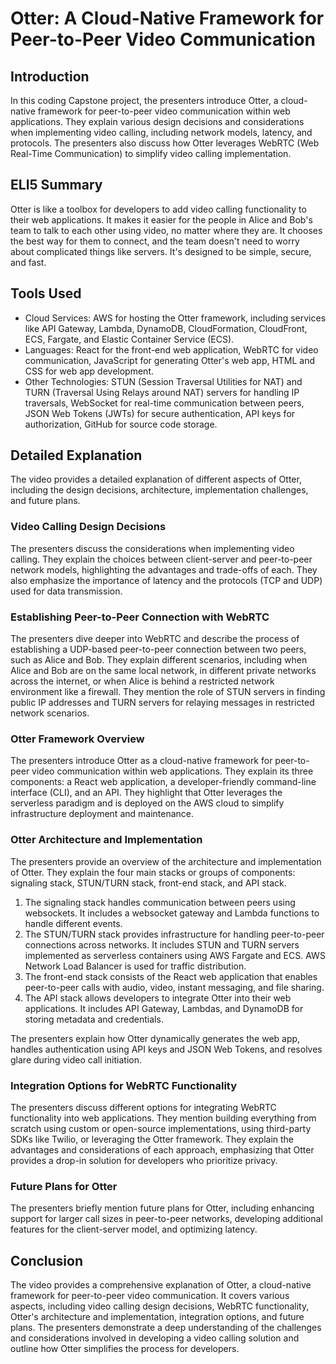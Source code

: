 # Otter: A Cloud-Native Framework for Peer-to-Peer Video Communication

## Introduction
In this coding Capstone project, the presenters introduce Otter, a cloud-native framework for peer-to-peer video communication within web applications. They explain various design decisions and considerations when implementing video calling, including network models, latency, and protocols. The presenters also discuss how Otter leverages WebRTC (Web Real-Time Communication) to simplify video calling implementation.

## ELI5 Summary
Otter is like a toolbox for developers to add video calling functionality to their web applications. It makes it easier for the people in Alice and Bob's team to talk to each other using video, no matter where they are. It chooses the best way for them to connect, and the team doesn't need to worry about complicated things like servers. It's designed to be simple, secure, and fast.

## Tools Used
- Cloud Services: AWS for hosting the Otter framework, including services like API Gateway, Lambda, DynamoDB, CloudFormation, CloudFront, ECS, Fargate, and Elastic Container Service (ECS).
- Languages: React for the front-end web application, WebRTC for video communication, JavaScript for generating Otter's web app, HTML and CSS for web app development.
- Other Technologies: STUN (Session Traversal Utilities for NAT) and TURN (Traversal Using Relays around NAT) servers for handling IP traversals, WebSocket for real-time communication between peers, JSON Web Tokens (JWTs) for secure authentication, API keys for authorization, GitHub for source code storage.

## Detailed Explanation
The video provides a detailed explanation of different aspects of Otter, including the design decisions, architecture, implementation challenges, and future plans.

### Video Calling Design Decisions
The presenters discuss the considerations when implementing video calling. They explain the choices between client-server and peer-to-peer network models, highlighting the advantages and trade-offs of each. They also emphasize the importance of latency and the protocols (TCP and UDP) used for data transmission.

### Establishing Peer-to-Peer Connection with WebRTC
The presenters dive deeper into WebRTC and describe the process of establishing a UDP-based peer-to-peer connection between two peers, such as Alice and Bob. They explain different scenarios, including when Alice and Bob are on the same local network, in different private networks across the internet, or when Alice is behind a restricted network environment like a firewall. They mention the role of STUN servers in finding public IP addresses and TURN servers for relaying messages in restricted network scenarios.

### Otter Framework Overview
The presenters introduce Otter as a cloud-native framework for peer-to-peer video communication within web applications. They explain its three components: a React web application, a developer-friendly command-line interface (CLI), and an API. They highlight that Otter leverages the serverless paradigm and is deployed on the AWS cloud to simplify infrastructure deployment and maintenance.

### Otter Architecture and Implementation
The presenters provide an overview of the architecture and implementation of Otter. They explain the four main stacks or groups of components: signaling stack, STUN/TURN stack, front-end stack, and API stack.

1. The signaling stack handles communication between peers using websockets. It includes a websocket gateway and Lambda functions to handle different events.
2. The STUN/TURN stack provides infrastructure for handling peer-to-peer connections across networks. It includes STUN and TURN servers implemented as serverless containers using AWS Fargate and ECS. AWS Network Load Balancer is used for traffic distribution.
3. The front-end stack consists of the React web application that enables peer-to-peer calls with audio, video, instant messaging, and file sharing.
4. The API stack allows developers to integrate Otter into their web applications. It includes API Gateway, Lambdas, and DynamoDB for storing metadata and credentials.

The presenters explain how Otter dynamically generates the web app, handles authentication using API keys and JSON Web Tokens, and resolves glare during video call initiation.

### Integration Options for WebRTC Functionality
The presenters discuss different options for integrating WebRTC functionality into web applications. They mention building everything from scratch using custom or open-source implementations, using third-party SDKs like Twilio, or leveraging the Otter framework. They explain the advantages and considerations of each approach, emphasizing that Otter provides a drop-in solution for developers who prioritize privacy.

### Future Plans for Otter
The presenters briefly mention future plans for Otter, including enhancing support for larger call sizes in peer-to-peer networks, developing additional features for the client-server model, and optimizing latency.

## Conclusion
The video provides a comprehensive explanation of Otter, a cloud-native framework for peer-to-peer video communication. It covers various aspects, including video calling design decisions, WebRTC functionality, Otter's architecture and implementation, integration options, and future plans. The presenters demonstrate a deep understanding of the challenges and considerations involved in developing a video calling solution and outline how Otter simplifies the process for developers.